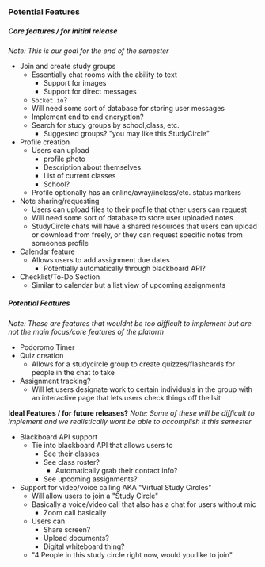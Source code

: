 ### Potential Features
##### Core features / for initial release
*Note: This is our goal for the end of the semester*
- Join and create study groups
	- Essentially chat rooms with the ability to text
		- Support for images
		- Support for direct messages
	- `Socket.io`? 
	- Will need some sort of database for storing user messages
	- Implement end to end encryption?
	- Search for study groups by school,class, etc.
		- Suggested groups? "you may like this StudyCircle"
- Profile creation
	- Users can upload 
		- profile photo
		- Description about themselves
		- List of current classes
		- School?
	- Profile optionally has an online/away/inclass/etc. status markers
- Note sharing/requesting
	- Users can upload files to their profile that other users can request 
	- Will need some sort of database to store user uploaded notes
	- StudyCircle chats will have a shared resources that users can upload or download from freely, or they can request specific notes from someones profile
- Calendar feature
	- Allows users to add assignment due dates
		- Potentially automatically through blackboard API?
- Checklist/To-Do Section
	- Similar to calendar but a list view of upcoming assignments


##### Potential Features
*Note: These are features that wouldnt be too difficult to implement but are not the main focus/core features of the platorm*
- Podoromo Timer
- Quiz creation
	- Allows for a studycircle group to create quizzes/flashcards for people in the chat to take
- Assignment tracking?
	- Will let users designate work to certain individuals in the group with an interactive page that lets users check things off the lsit

**Ideal Features / for future releases?**
*Note: Some of these will be difficult to implement and we realistically wont be able to accomplish it this semester*
- Blackboard API support
	- Tie into blackboard API that allows users to
		- See their classes
		- See class roster?
			- Automatically grab their contact info?
		- See upcoming assignments?
- Support for video/voice calling AKA "Virtual Study Circles"
	- Will allow users to join a "Study Circle" 
	- Basically a voice/video call that also has a chat for users without mic
		- Zoom call basically
	- Users can
		- Share screen?
		- Upload documents?
		- Digital whiteboard thing?
	- "4 People in this study circle right now, would you like to join"


